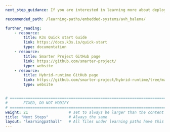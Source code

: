 ```yaml
---
next_step_guidance: If you are interested in learning more about deploying IoT applications using Arm Virtual Hardware, please continue the learning path below:

recommended_path: /learning-paths/embedded-systems/avh_balena/

further_reading:
    - resource:
        title: K3s Quick start Guide 
        link: https://docs.k3s.io/quick-start
        type: documentation
    - resource:
        title: Smarter Project GitHub page
        link: https://github.com/smarter-project/
        type: website
    - resource:
        title: Hybrid-runtime GitHub page 
        link: https://github.com/smarter-project/hybrid-runtime/tree/main
        type: website


# ================================================================================
#       FIXED, DO NOT MODIFY
# ================================================================================
weight: 21                  # set to always be larger than the content in this path, and one more than 'review'
title: "Next Steps"         # Always the same
layout: "learningpathall"   # All files under learning paths have this same wrapper
---
```

